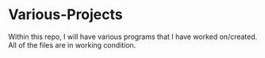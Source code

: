# Various-Projects
Within this repo, I will have various programs that I have worked on/created.
All of the files are in working condition.
